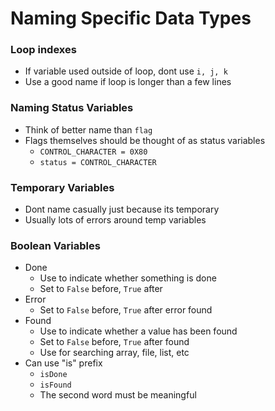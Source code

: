 # Naming Specific Data Types

### Loop indexes

* If variable used outside of loop, dont use `i, j, k`
* Use a good name if loop is longer than a few lines

### Naming Status Variables

* Think of better name than `flag`
* Flags themselves should be thought of as status variables
  * `CONTROL_CHARACTER = 0X80`
  * `status = CONTROL_CHARACTER`

### Temporary Variables

* Dont name casually just because its temporary
* Usually lots of errors around temp variables

### Boolean Variables

* Done
  * Use to indicate whether something is done
  * Set to `False` before, `True` after
* Error
  * Set to `False` before, `True` after error found
* Found
  * Use to indicate whether a value has been found
  * Set to `False` before, `True` after found
  * Use for searching array, file, list, etc
* Can use "is" prefix
  * `isDone`
  * `isFound`
  * The second word must be meaningful
